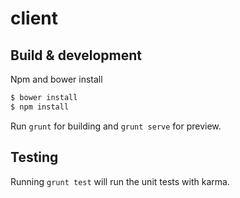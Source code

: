 # client

## Build & development

Npm and bower install
```bash
$ bower install
$ npm install
```

Run `grunt` for building and `grunt serve` for preview.

## Testing

Running `grunt test` will run the unit tests with karma.

